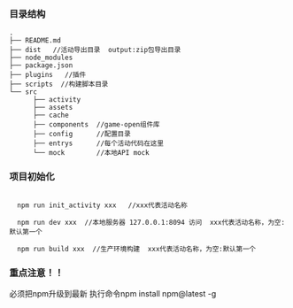 ### 目录结构

```
.
├── README.md
├── dist   //活动导出目录  output:zip包导出目录
├── node_modules
├── package.json
├── plugins   //插件
├── scripts  //构建脚本目录
└── src
      ├── activity
      ├── assets
      ├── cache
      ├── components  //game-open组件库
      ├── config      //配置目录
      ├── entrys      //每个活动代码在这里
      └── mock        //本地API mock
```

### 项目初始化
```

  npm run init_activity xxx   //xxx代表活动名称

  npm run dev xxx  //本地服务器 127.0.0.1:8094 访问  xxx代表活动名称，为空:默认第一个

  npm run build xxx  //生产环境构建  xxx代表活动名称，为空:默认第一个

```
### 重点注意！！
必须把npm升级到最新 执行命令npm install npm@latest -g 
